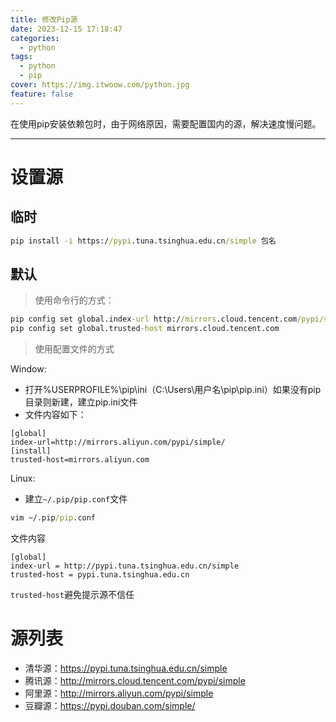 ```yaml
---
title: 修改Pip源
date: 2023-12-15 17:18:47
categories:
  - python
tags:
  - python
  - pip
cover: https://img.itwoow.com/python.jpg
feature: false
---
```

在使用pip安装依赖包时，由于网络原因，需要配置国内的源，解决速度慢问题。

---

**设置源**
====================

临时
-----------------

```cmd
pip install -i https://pypi.tuna.tsinghua.edu.cn/simple 包名
```

默认
-------------------

> 使用命令行的方式：

``` cmd
pip config set global.index-url http://mirrors.cloud.tencent.com/pypi/simple
pip config set global.trusted-host mirrors.cloud.tencent.com
```

> 使用配置文件的方式

Window:
- 打开%USERPROFILE%\pip\ini（C:\Users\用户名\pip\pip.ini）如果没有pip目录则新建，建立pip.ini文件
- 文件内容如下：
```vim
[global]
index-url=http://mirrors.aliyun.com/pypi/simple/
[install]
trusted-host=mirrors.aliyun.com
```

Linux:
- 建立`~/.pip/pip.conf`文件
```cmd
vim ~/.pip/pip.conf
```
文件内容
```vim
[global] 
index-url = http://pypi.tuna.tsinghua.edu.cn/simple
trusted-host = pypi.tuna.tsinghua.edu.cn
```

`trusted-host`避免提示源不信任

**源列表**
====================

- 清华源：https://pypi.tuna.tsinghua.edu.cn/simple
- 腾讯源：http://mirrors.cloud.tencent.com/pypi/simple
- 阿里源：http://mirrors.aliyun.com/pypi/simple
- 豆瓣源：https://pypi.douban.com/simple/